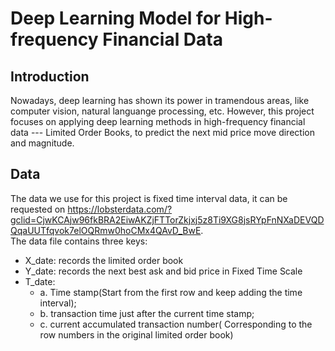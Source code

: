 # Deep Learning Model for High-frequency Financial Data
## Introduction
Nowadays, deep learning has shown its power in tramendous areas, like computer vision, natural languange processing, etc. However, this project focuses on applying deep learning methods in high-frequency financial data --- Limited Order Books, to predict the next mid price move direction and magnitude. </br>
## Data
The data we use for this project is fixed time interval data, it can be requested on https://lobsterdata.com/?gclid=CjwKCAjw96fkBRA2EiwAKZjFTTorZkjxj5z8Ti9XG8jsRYpFnNXaDEVQDQqaUUTfqvok7elOQRmw0hoCMx4QAvD_BwE. </br>
The data file contains three keys:
* X_date: records the limited order book
* Y_date: records the next best ask and bid price in Fixed Time Scale
* T_date: 
  * a. Time stamp(Start from the first row and keep adding the time interval);
  * b. transaction time just after the current time stamp;
  * c. current accumulated transaction number( Corresponding to the row numbers in the original limited order book)

